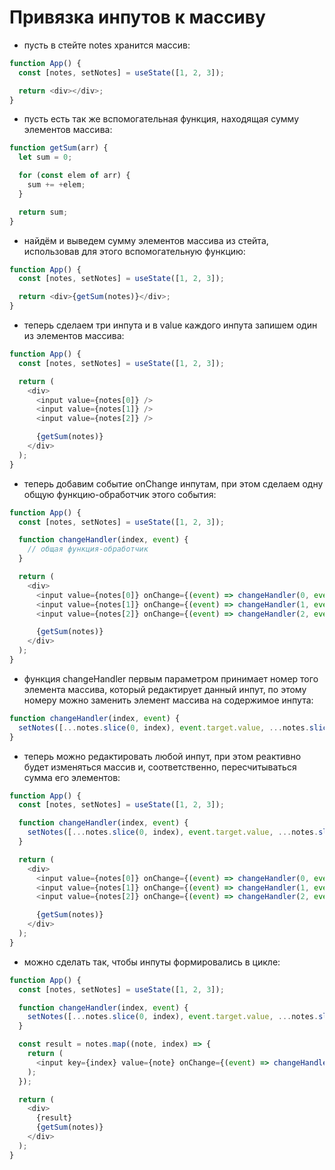 # Привязка инпутов к массиву

- пусть в стейте notes хранится массив:

```js
function App() {
  const [notes, setNotes] = useState([1, 2, 3]);

  return <div></div>;
}
```

- пусть есть так же вспомогательная функция, находящая сумму элементов массива:

```js
function getSum(arr) {
  let sum = 0;

  for (const elem of arr) {
    sum += +elem;
  }

  return sum;
}
```

- найдём и выведем сумму элементов массива из стейта, использовав для этого вспомогательную функцию:

```js
function App() {
  const [notes, setNotes] = useState([1, 2, 3]);

  return <div>{getSum(notes)}</div>;
}
```

- теперь сделаем три инпута и в value каждого инпута запишем один из элементов массива:

```js
function App() {
  const [notes, setNotes] = useState([1, 2, 3]);

  return (
    <div>
      <input value={notes[0]} />
      <input value={notes[1]} />
      <input value={notes[2]} />

      {getSum(notes)}
    </div>
  );
}
```

- теперь добавим событие onChange инпутам, при этом сделаем одну общую функцию-обработчик этого события:

```js
function App() {
  const [notes, setNotes] = useState([1, 2, 3]);

  function changeHandler(index, event) {
    // общая функция-обработчик
  }

  return (
    <div>
      <input value={notes[0]} onChange={(event) => changeHandler(0, event)} />
      <input value={notes[1]} onChange={(event) => changeHandler(1, event)} />
      <input value={notes[2]} onChange={(event) => changeHandler(2, event)} />

      {getSum(notes)}
    </div>
  );
}
```

- функция changeHandler первым параметром принимает номер того элемента массива, который редактирует данный инпут, по этому номеру можно заменить элемент массива на содержимое инпута:

```js
function changeHandler(index, event) {
  setNotes([...notes.slice(0, index), event.target.value, ...notes.slice(index + 1)]);
}
```

- теперь можно редактировать любой инпут, при этом реактивно будет изменяться массив и, соответственно, пересчитываться сумма его элементов:

```js
function App() {
  const [notes, setNotes] = useState([1, 2, 3]);

  function changeHandler(index, event) {
    setNotes([...notes.slice(0, index), event.target.value, ...notes.slice(index + 1)]);
  }

  return (
    <div>
      <input value={notes[0]} onChange={(event) => changeHandler(0, event)} />
      <input value={notes[1]} onChange={(event) => changeHandler(1, event)} />
      <input value={notes[2]} onChange={(event) => changeHandler(2, event)} />

      {getSum(notes)}
    </div>
  );
}
```

- можно сделать так, чтобы инпуты формировались в цикле:

```js
function App() {
  const [notes, setNotes] = useState([1, 2, 3]);

  function changeHandler(index, event) {
    setNotes([...notes.slice(0, index), event.target.value, ...notes.slice(index + 1)]);
  }

  const result = notes.map((note, index) => {
    return (
      <input key={index} value={note} onChange={(event) => changeHandler(index, event)} />
    );
  });

  return (
    <div>
      {result}
      {getSum(notes)}
    </div>
  );
}
```
